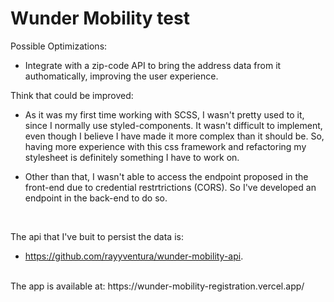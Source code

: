 # Wunder Mobility test

Possible Optimizations:
* Integrate with a zip-code API to bring the address data from it authomatically, improving the user experience.

Think that could be improved:
* As it was my first time working with SCSS, I wasn't pretty used to it, since I normally use styled-components. It wasn't difficult to implement, even though I believe I have made it more complex than it should be. So, having more experience with this css framework and refactoring my stylesheet is definitely something I have to work on. 
* Other than that, I wasn't able to access the endpoint proposed in the front-end due to credential restrtrictions (CORS). So I've developed an endpoint in the back-end to do so. 

  </br>
The api that I've buit to persist the data is:
  - https://github.com/rayyventura/wunder-mobility-api. 
  </br>
The app is available at: https://wunder-mobility-registration.vercel.app/
